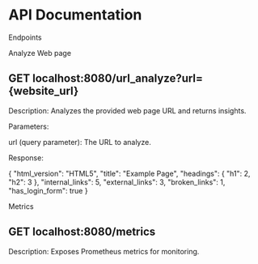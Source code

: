 # API Documentation

Endpoints

Analyze Web page

##  GET localhost:8080/url_analyze?url={website_url}

  Description: Analyzes the provided web page URL and returns insights.

  Parameters:

   url (query parameter): The URL to analyze.

   Response:

   {
   "html_version": "HTML5",
   "title": "Example Page",
   "headings": { "h1": 2, "h2": 3 },
   "internal_links": 5,
   "external_links": 3,
    "broken_links": 1,
    "has_login_form": true
     }

Metrics

 ## GET localhost:8080/metrics

   Description: Exposes Prometheus metrics for monitoring.



   